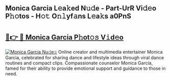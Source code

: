 ## Monica Garcia L𝚎a𝚔ed N𝚞𝚍e - Part-UrR Vi𝚍𝚎o P𝚑𝚘tos - H𝚘𝚝 O𝚗𝚕yf𝚊ns L𝚎a𝚔s a0PnS

# <h2><a href="http://kf2v4b.oniu.top/?m=Monica+Garcia">🔗👉 🔴 Monica Garcia P𝚑ot𝚘𝚜 V𝚒d𝚎o</a></h2>

[![Monica Garcia Nu𝚍e𝚜](https://i.imgur.com/0qMVB7G.gif)](http://kf2v4b.oniu.top/?m=Monica+Garcia)
Online creator and multimedia entertainer Monica Garcia, celebrated for sharing dance and lifestyle ideas through viral dance routines and compact clips. Compassionate counselor Monica Garcia, famed for their ability to provide emotional support and guidance to those in need.  
